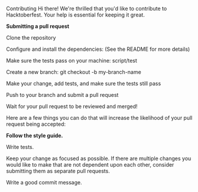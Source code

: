 Contributing
Hi there! We're thrilled that you'd like to contribute to Hacktoberfest. Your help is essential for keeping it great.



**Submitting a pull request**


Clone the repository

Configure and install the dependencies: (See the README for more details)

Make sure the tests pass on your machine: script/test

Create a new branch: git checkout -b my-branch-name

Make your change, add tests, and make sure the tests still pass

Push to your branch and submit a pull request

Wait for your pull request to be reviewed and merged!

Here are a few things you can do that will increase the likelihood of your pull request being accepted:





**Follow the style guide.**

Write tests.

Keep your change as focused as possible. If there are multiple changes you would like to make that are not dependent upon each other, consider submitting them as separate pull requests.

Write a good commit message.
